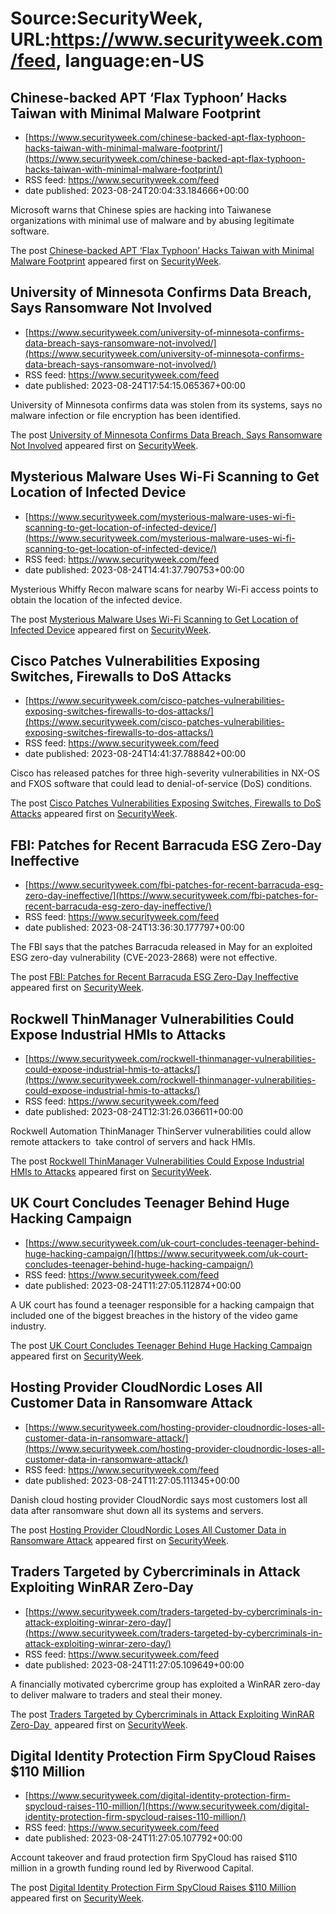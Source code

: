 # Source:SecurityWeek, URL:https://www.securityweek.com/feed, language:en-US

## Chinese-backed APT ‘Flax Typhoon’ Hacks Taiwan with Minimal Malware Footprint
 - [https://www.securityweek.com/chinese-backed-apt-flax-typhoon-hacks-taiwan-with-minimal-malware-footprint/](https://www.securityweek.com/chinese-backed-apt-flax-typhoon-hacks-taiwan-with-minimal-malware-footprint/)
 - RSS feed: https://www.securityweek.com/feed
 - date published: 2023-08-24T20:04:33.184666+00:00

<p>Microsoft warns that Chinese spies are hacking into Taiwanese organizations with minimal use of malware and by abusing legitimate software.</p>
<p>The post <a href="https://www.securityweek.com/chinese-backed-apt-flax-typhoon-hacks-taiwan-with-minimal-malware-footprint/" rel="nofollow">Chinese-backed APT &#8216;Flax Typhoon&#8217; Hacks Taiwan with Minimal Malware Footprint</a> appeared first on <a href="https://www.securityweek.com" rel="nofollow">SecurityWeek</a>.</p>

## University of Minnesota Confirms Data Breach, Says Ransomware Not Involved
 - [https://www.securityweek.com/university-of-minnesota-confirms-data-breach-says-ransomware-not-involved/](https://www.securityweek.com/university-of-minnesota-confirms-data-breach-says-ransomware-not-involved/)
 - RSS feed: https://www.securityweek.com/feed
 - date published: 2023-08-24T17:54:15.065367+00:00

<p>University of Minnesota confirms data was stolen from its systems, says no malware infection or file encryption has been identified.</p>
<p>The post <a href="https://www.securityweek.com/university-of-minnesota-confirms-data-breach-says-ransomware-not-involved/" rel="nofollow">University of Minnesota Confirms Data Breach, Says Ransomware Not Involved</a> appeared first on <a href="https://www.securityweek.com" rel="nofollow">SecurityWeek</a>.</p>

## Mysterious Malware Uses Wi-Fi Scanning to Get Location of Infected Device
 - [https://www.securityweek.com/mysterious-malware-uses-wi-fi-scanning-to-get-location-of-infected-device/](https://www.securityweek.com/mysterious-malware-uses-wi-fi-scanning-to-get-location-of-infected-device/)
 - RSS feed: https://www.securityweek.com/feed
 - date published: 2023-08-24T14:41:37.790753+00:00

<p>Mysterious Whiffy Recon malware scans for nearby Wi-Fi access points to obtain the location of the infected device.</p>
<p>The post <a href="https://www.securityweek.com/mysterious-malware-uses-wi-fi-scanning-to-get-location-of-infected-device/" rel="nofollow">Mysterious Malware Uses Wi-Fi Scanning to Get Location of Infected Device</a> appeared first on <a href="https://www.securityweek.com" rel="nofollow">SecurityWeek</a>.</p>

## Cisco Patches Vulnerabilities Exposing Switches, Firewalls to DoS Attacks
 - [https://www.securityweek.com/cisco-patches-vulnerabilities-exposing-switches-firewalls-to-dos-attacks/](https://www.securityweek.com/cisco-patches-vulnerabilities-exposing-switches-firewalls-to-dos-attacks/)
 - RSS feed: https://www.securityweek.com/feed
 - date published: 2023-08-24T14:41:37.788842+00:00

<p>Cisco has released patches for three high-severity vulnerabilities in NX-OS and FXOS software that could lead to denial-of-service (DoS) conditions.</p>
<p>The post <a href="https://www.securityweek.com/cisco-patches-vulnerabilities-exposing-switches-firewalls-to-dos-attacks/" rel="nofollow">Cisco Patches Vulnerabilities Exposing Switches, Firewalls to DoS Attacks</a> appeared first on <a href="https://www.securityweek.com" rel="nofollow">SecurityWeek</a>.</p>

## FBI: Patches for Recent Barracuda ESG Zero-Day Ineffective
 - [https://www.securityweek.com/fbi-patches-for-recent-barracuda-esg-zero-day-ineffective/](https://www.securityweek.com/fbi-patches-for-recent-barracuda-esg-zero-day-ineffective/)
 - RSS feed: https://www.securityweek.com/feed
 - date published: 2023-08-24T13:36:30.177797+00:00

<p>The FBI says that the patches Barracuda released in May for an exploited ESG zero-day vulnerability (CVE-2023-2868) were not effective.</p>
<p>The post <a href="https://www.securityweek.com/fbi-patches-for-recent-barracuda-esg-zero-day-ineffective/" rel="nofollow">FBI: Patches for Recent Barracuda ESG Zero-Day Ineffective</a> appeared first on <a href="https://www.securityweek.com" rel="nofollow">SecurityWeek</a>.</p>

## Rockwell ThinManager Vulnerabilities Could Expose Industrial HMIs to Attacks
 - [https://www.securityweek.com/rockwell-thinmanager-vulnerabilities-could-expose-industrial-hmis-to-attacks/](https://www.securityweek.com/rockwell-thinmanager-vulnerabilities-could-expose-industrial-hmis-to-attacks/)
 - RSS feed: https://www.securityweek.com/feed
 - date published: 2023-08-24T12:31:26.036611+00:00

<p>Rockwell Automation ThinManager ThinServer vulnerabilities could allow remote attackers to  take control of servers and hack HMIs. </p>
<p>The post <a href="https://www.securityweek.com/rockwell-thinmanager-vulnerabilities-could-expose-industrial-hmis-to-attacks/" rel="nofollow">Rockwell ThinManager Vulnerabilities Could Expose Industrial HMIs to Attacks</a> appeared first on <a href="https://www.securityweek.com" rel="nofollow">SecurityWeek</a>.</p>

## UK Court Concludes Teenager Behind Huge Hacking Campaign
 - [https://www.securityweek.com/uk-court-concludes-teenager-behind-huge-hacking-campaign/](https://www.securityweek.com/uk-court-concludes-teenager-behind-huge-hacking-campaign/)
 - RSS feed: https://www.securityweek.com/feed
 - date published: 2023-08-24T11:27:05.112874+00:00

<p>A UK court has found a teenager responsible for a hacking campaign that included one of the biggest breaches in the history of the video game industry.</p>
<p>The post <a href="https://www.securityweek.com/uk-court-concludes-teenager-behind-huge-hacking-campaign/" rel="nofollow">UK Court Concludes Teenager Behind Huge Hacking Campaign</a> appeared first on <a href="https://www.securityweek.com" rel="nofollow">SecurityWeek</a>.</p>

## Hosting Provider CloudNordic Loses All Customer Data in Ransomware Attack
 - [https://www.securityweek.com/hosting-provider-cloudnordic-loses-all-customer-data-in-ransomware-attack/](https://www.securityweek.com/hosting-provider-cloudnordic-loses-all-customer-data-in-ransomware-attack/)
 - RSS feed: https://www.securityweek.com/feed
 - date published: 2023-08-24T11:27:05.111345+00:00

<p>Danish cloud hosting provider CloudNordic says most customers lost all data after ransomware shut down all its systems and servers.</p>
<p>The post <a href="https://www.securityweek.com/hosting-provider-cloudnordic-loses-all-customer-data-in-ransomware-attack/" rel="nofollow">Hosting Provider CloudNordic Loses All Customer Data in Ransomware Attack</a> appeared first on <a href="https://www.securityweek.com" rel="nofollow">SecurityWeek</a>.</p>

## Traders Targeted by Cybercriminals in Attack Exploiting WinRAR Zero-Day
 - [https://www.securityweek.com/traders-targeted-by-cybercriminals-in-attack-exploiting-winrar-zero-day/](https://www.securityweek.com/traders-targeted-by-cybercriminals-in-attack-exploiting-winrar-zero-day/)
 - RSS feed: https://www.securityweek.com/feed
 - date published: 2023-08-24T11:27:05.109649+00:00

<p>A financially motivated cybercrime group has exploited a WinRAR zero-day to deliver malware to traders and steal their money.</p>
<p>The post <a href="https://www.securityweek.com/traders-targeted-by-cybercriminals-in-attack-exploiting-winrar-zero-day/" rel="nofollow">Traders Targeted by Cybercriminals in Attack Exploiting WinRAR Zero-Day </a> appeared first on <a href="https://www.securityweek.com" rel="nofollow">SecurityWeek</a>.</p>

## Digital Identity Protection Firm SpyCloud Raises $110 Million
 - [https://www.securityweek.com/digital-identity-protection-firm-spycloud-raises-110-million/](https://www.securityweek.com/digital-identity-protection-firm-spycloud-raises-110-million/)
 - RSS feed: https://www.securityweek.com/feed
 - date published: 2023-08-24T11:27:05.107792+00:00

<p>Account takeover and fraud protection firm SpyCloud has raised $110 million in a growth funding round led by Riverwood Capital.</p>
<p>The post <a href="https://www.securityweek.com/digital-identity-protection-firm-spycloud-raises-110-million/" rel="nofollow">Digital Identity Protection Firm SpyCloud Raises $110 Million</a> appeared first on <a href="https://www.securityweek.com" rel="nofollow">SecurityWeek</a>.</p>

